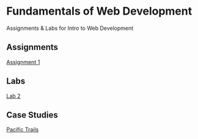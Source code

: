 # Fundamentals of Web Development
Assignments &amp; Labs for Intro to Web Development

## Assignments

[Assignment 1](https://www.ericgroh.github.io/fwd/asn1/asn1.html)

## Labs

[Lab 2](https://www.ericgroh.github.io/fwd/lab2/lab2.html)

## Case Studies

[Pacific Trails](https://www.ericgroh.github.io/fwd/pacific/index.html)

